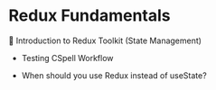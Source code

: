 # Redux Fundamentals

📌 Introduction to Redux Toolkit (State Management)

- Testing CSpell Workflow

- When should you use Redux instead of useState?
